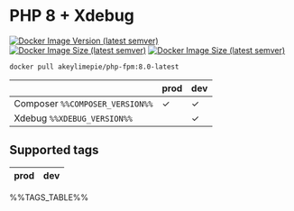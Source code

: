 # PHP 8 + Xdebug

[![Docker Image Version (latest semver)](https://img.shields.io/docker/v/akeylimepie/php-fpm?sort=semver)](https://hub.docker.com/r/akeylimepie/nginx)
[![Docker Image Size (latest semver)](https://img.shields.io/docker/image-size/akeylimepie/php-fpm?sort=semver)](https://hub.docker.com/r/akeylimepie/nginx)
[![Docker Image Size (latest semver)](https://img.shields.io/docker/pulls/akeylimepie/php-fpm)](https://hub.docker.com/r/akeylimepie/nginx)

```
docker pull akeylimepie/php-fpm:8.0-latest
```

| | prod | dev |
| --- | --- | --- |
| Composer `%%COMPOSER_VERSION%%` | &check; | &check; |
| Xdebug `%%XDEBUG_VERSION%%` |  | &check; |

## Supported tags

| prod | dev |
| --- | --- |
%%TAGS_TABLE%%
